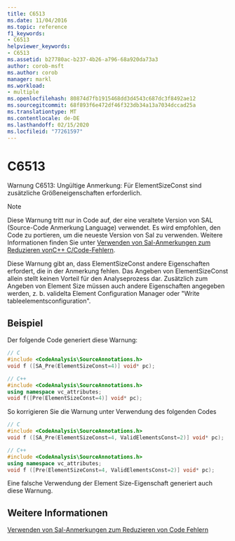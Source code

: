```yaml
---
title: C6513
ms.date: 11/04/2016
ms.topic: reference
f1_keywords:
- C6513
helpviewer_keywords:
- C6513
ms.assetid: b27780ac-b237-4b26-a796-68a920da73a3
author: corob-msft
ms.author: corob
manager: markl
ms.workload:
- multiple
ms.openlocfilehash: 80874d7fb1915468dd3d4543c687dc3f8492ae12
ms.sourcegitcommit: 68f893f6e472df46f323db34a13a7034dccad25a
ms.translationtype: MT
ms.contentlocale: de-DE
ms.lasthandoff: 02/15/2020
ms.locfileid: "77261597"
---
```

# <a name="c6513"></a>C6513
Warnung C6513: Ungültige Anmerkung: Für ElementSizeConst sind zusätzliche Größeneigenschaften erforderlich.

> [!NOTE]
> Diese Warnung tritt nur in Code auf, der eine veraltete Version von SAL (Source-Code Anmerkung Language) verwendet. Es wird empfohlen, den Code zu portieren, um die neueste Version von Sal zu verwenden. Weitere Informationen finden Sie unter [Verwenden von Sal-Anmerkungen zum Reduzieren vonC++ C/Code-Fehlern](../code-quality/using-sal-annotations-to-reduce-c-cpp-code-defects.md).

 Diese Warnung gibt an, dass ElementSizeConst andere Eigenschaften erfordert, die in der Anmerkung fehlen. Das Angeben von ElementSizeConst allein stellt keinen Vorteil für den Analyseprozess dar. Zusätzlich zum Angeben von Element Size müssen auch andere Eigenschaften angegeben werden, z. b. validelta Element Configuration Manager oder "Write tableelementsconfiguration".

## <a name="example"></a>Beispiel
 Der folgende Code generiert diese Warnung:

```cpp
// C
#include <CodeAnalysis\SourceAnnotations.h>
void f ([SA_Pre(ElementSizeConst=4)] void* pc);

// C++
#include <CodeAnalysis\SourceAnnotations.h>
using namespace vc_attributes;
void f([Pre(ElementSizeConst=4)] void* pc);
```

 So korrigieren Sie die Warnung unter Verwendung des folgenden Codes

```cpp
// C
#include <CodeAnalysis\SourceAnnotations.h>
void f ([SA_Pre(ElementSizeConst=4, ValidElementsConst=2)] void* pc);

// C++
#include <CodeAnalysis\SourceAnnotations.h>
using namespace vc_attributes;
void f ([Pre(ElementSizeConst=4, ValidElementsConst=2)] void* pc);
```

 Eine falsche Verwendung der Element Size-Eigenschaft generiert auch diese Warnung.

## <a name="see-also"></a>Weitere Informationen
 [Verwenden von Sal-Anmerkungen zum Reduzieren von Code Fehlern](using-sal-annotations-to-reduce-c-cpp-code-defects.md)
